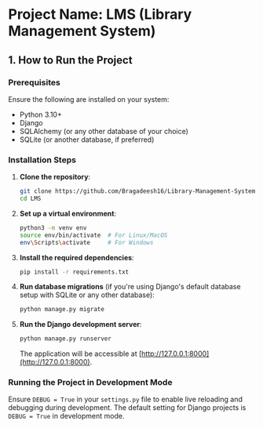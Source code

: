 
# Project Name: LMS (Library Management System)

## 1. How to Run the Project

### Prerequisites
Ensure the following are installed on your system:

- Python 3.10+
- Django
- SQLAlchemy (or any other database of your choice)
- SQLite (or another database, if preferred)

### Installation Steps
1. **Clone the repository**:

    ```bash
    git clone https://github.com/Bragadeesh16/Library-Management-System.git
    cd LMS
    ```

2. **Set up a virtual environment**:

    ```bash
    python3 -m venv env
    source env/bin/activate  # For Linux/MacOS
    env\Scripts\activate     # For Windows
    ```

3. **Install the required dependencies**:

    ```bash
    pip install -r requirements.txt
    ```

4. **Run database migrations** (if you're using Django's default database setup with SQLite or any other database):

    ```bash
    python manage.py migrate
    ```

5. **Run the Django development server**:

    ```bash
    python manage.py runserver
    ```

   The application will be accessible at [http://127.0.0.1:8000](http://127.0.0.1:8000).

### Running the Project in Development Mode
Ensure `DEBUG = True` in your `settings.py` file to enable live reloading and debugging during development. The default setting for Django projects is `DEBUG = True` in development mode.

